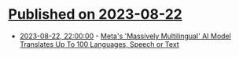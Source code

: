 # [Published on 2023-08-22](index.md)

* [2023-08-22, 22:00:00](https://meta.slashdot.org/story/23/08/22/2018221/metas-massively-multilingual-ai-model-translates-up-to-100-languages-speech-or-text?utm_source=rss1.0mainlinkanon&utm_medium=feed) - [Meta's 'Massively Multilingual' AI Model Translates Up To 100 Languages, Speech or Text](https://meta.slashdot.org/story/23/08/22/2018221/metas-massively-multilingual-ai-model-translates-up-to-100-languages-speech-or-text?utm_source=rss1.0mainlinkanon&utm_medium=feed)
